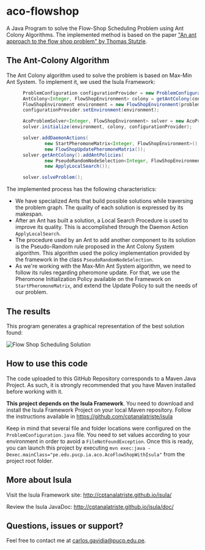 # aco-flowshop
A Java Program to solve the Flow-Shop Scheduling Problem using Ant Colony Algorithms. The implemented method is based on the paper ["An ant approach to the flow shop problem" by Thomas Stutzle](https://www.researchgate.net/publication/2593620_An_Ant_Approach_to_the_Flow_Shop_Problem).

The Ant-Colony Algorithm
------------------------
The Ant Colony algorithm used to solve the problem is based on Max-Min Ant System. To implement it, we used the Isula Framework:

```java
      ProblemConfiguration configurationProvider = new ProblemConfiguration(problemRepresentation);
      AntColony<Integer, FlowShopEnvironment> colony = getAntColony(configurationProvider);
      FlowShopEnvironment environment = new FlowShopEnvironment(problemRepresentation);
      configurationProvider.setEnvironment(environment);

      AcoProblemSolver<Integer, FlowShopEnvironment> solver = new AcoProblemSolver<>();
      solver.initialize(environment, colony, configurationProvider);

      solver.addDaemonActions(
              new StartPheromoneMatrix<Integer, FlowShopEnvironment>(),
              new FlowShopUpdatePheromoneMatrix());
      solver.getAntColony().addAntPolicies(
              new PseudoRandomNodeSelection<Integer, FlowShopEnvironment>(),
              new ApplyLocalSearch());

      solver.solveProblem();
```

The implemented process has the following characteristics:
* We have specialized Ants that build possible solutions while traversing the problem graph. The quality of each solution is expressed by its makespan.
* After an Ant has built a solution, a Local Search Procedure is used to improve its quality. This is accomplished through the Daemon Action `ApplyLocalSearch`.
* The procedure used by an Ant to add another component to its solution is the Pseudo-Random rule proposed in the Ant Colony System algorithm. This algorithm used the policy implementation provided by the framework in the class `PseudoRandomNodeSelection`.
* As we're working with the Max-Min Ant System algorithm, we need to follow its rules regarding pheromone update. For that, we use the Pheromone Initialization Policy available on the Framework on `StartPheromoneMatrix`, and extend the Update Policy to suit the needs of our problem.

The results
-----------
This program generates a graphical representation of the best solution found:

![Flow Shop Scheduling Solution](http://cptanalatriste.github.io/isula/img/flowshop-solution.PNG)

How to use this code
--------------------
The code uploaded to this GitHub Repository corresponds to a Maven Java Project. As such, it is strongly recommended that you have Maven installed before working with it.

**This project depends on the Isula Framework**.  You need to download and install the Isula Framework Project on your local Maven repository. Follow the instructions available in https://github.com/cptanalatriste/isula

Keep in mind that several file and folder locations were configured on the `ProblemConfiguration.java` file. You need to set values according to your environment in order to avoid a `FileNotFoundException`. Once this is ready, you can launch this project by executing `mvn exec:java -Dexec.mainClass="pe.edu.pucp.ia.aco.AcoFlowShopWithIsula"` from the project root folder.

More about Isula
----------------
Visit the Isula Framework site: http://cptanalatriste.github.io/isula/

Review the Isula JavaDoc: http://cptanalatriste.github.io/isula/doc/

Questions, issues or support?
----------------------------
Feel free to contact me at carlos.gavidia@pucp.edu.pe.
